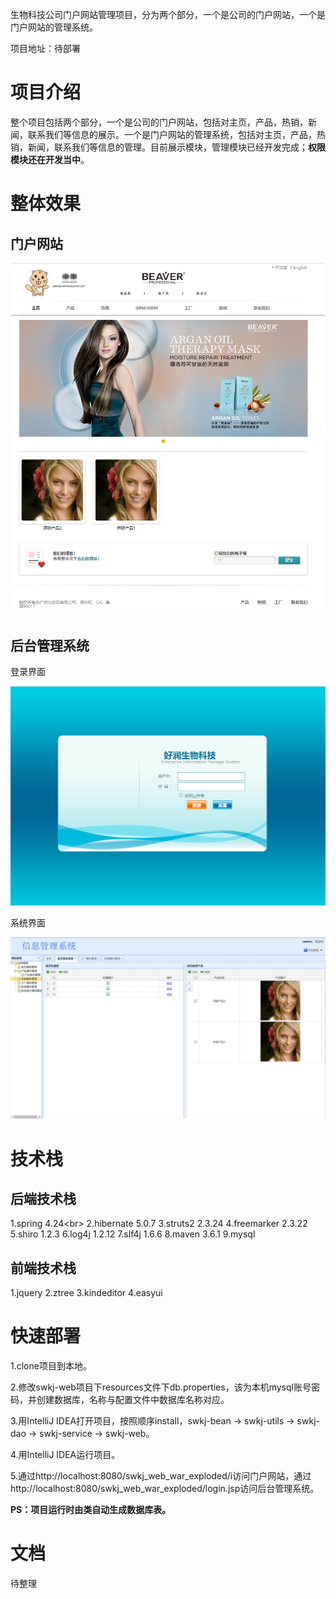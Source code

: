生物科技公司门户网站管理项目，分为两个部分，一个是公司的门户网站，一个是门户网站的管理系统。


项目地址：待部署

# 项目介绍

整个项目包括两个部分，一个是公司的门户网站，包括对主页，产品，热销，新闻，联系我们等信息的展示。一个是门户网站的管理系统，包括对主页，产品，热销，新闻，联系我们等信息的管理。目前展示模块，管理模块已经开发完成；**权限模块还在开发当中**。

# 整体效果

## 门户网站
![Image text](https://github.com/youzhi0403/swkj/blob/master/README_PICTURE/p1.png)

## 后台管理系统

登录界面

![Image text](https://github.com/youzhi0403/swkj/blob/master/README_PICTURE/p2.png)

系统界面

![Image text](https://github.com/youzhi0403/swkj/blob/master/README_PICTURE/p3.png)


# 技术栈

## 后端技术栈

1.spring 4.24\<br>
2.hibernate 5.0.7
3.struts2 2.3.24
4.freemarker 2.3.22
5.shiro 1.2.3
6.log4j 1.2.12
7.slf4j 1.6.6
8.maven 3.6.1
9.mysql

## 前端技术栈

1.jquery
2.ztree
3.kindeditor
4.easyui

# 快速部署

1.clone项目到本地。

2.修改swkj-web项目下resources文件下db.properties，该为本机mysql账号密码，并创建数据库，名称与配置文件中数据库名称对应。

3.用IntelliJ IDEA打开项目，按照顺序install，swkj-bean -> swkj-utils -> swkj-dao -> swkj-service -> swkj-web。

4.用IntelliJ IDEA运行项目。

5.通过http://localhost:8080/swkj_web_war_exploded/i访问门户网站，通过http://localhost:8080/swkj_web_war_exploded/login.jsp访问后台管理系统。

**PS：项目运行时由类自动生成数据库表。**

# 文档

待整理

